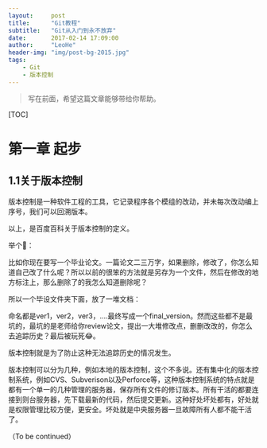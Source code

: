 ```yaml
---
layout:     post
title:      "Git教程"
subtitle:   "Git从入门到永不放弃"
date:       2017-02-14 17:09:00
author:     "LeoHe"
header-img: "img/post-bg-2015.jpg"
tags:
    - Git
    - 版本控制
---
```




> 写在前面，希望这篇文章能够带给你帮助。



[TOC]



# 第一章 起步

## 1.1关于版本控制

版本控制是一种软件工程的工具，它记录程序各个模组的改动，并未每次改动编上序号，我们可以回溯版本。

以上，是百度百科关于版本控制的定义。

举个🌰：

比如你现在要写一个毕业论文。一篇论文二三万字，如果删除，修改了，你怎么知道自己改了什么呢？所以以前的很笨的方法就是另存为一个文件，然后在修改的地方标注上，那么删除了的我怎么知道删除呢？

所以一个毕设文件夹下面，放了一堆文档：

命名都是ver1，ver2，ver3，....最终写成一个final_version。然而这些都不是最坑的，最坑的是老师给你review论文，提出一大堆修改点，删删改改的，你怎么去追踪历史？最后被玩死😂。

版本控制就是为了防止这种无法追踪历史的情况发生。



版本控制可以分为几种，例如本地的版本控制，这个不多说。还有集中化的版本控制系统，例如CVS、Subverison以及Perforce等，这种版本控制系统的特点就是都有一个单一的几种管理的服务器，保存所有文件的修订版本。所有干活的都要连接到则台服务器，先下载最新的代码，然后提交更新。这种好处坏处都有，好处就是权限管理比较方便，更安全。坏处就是中央服务器一旦故障所有人都不能干活了。



（To be continued）





